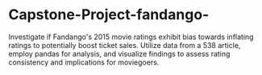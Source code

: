 # Capstone-Project-fandango-
Investigate if Fandango's 2015 movie ratings exhibit bias towards inflating ratings to potentially boost ticket sales. Utilize data from a 538 article, employ pandas for analysis, and visualize findings to assess rating consistency and implications for moviegoers.
